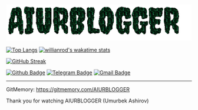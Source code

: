 <!-- Managing your profile README -->
<!-- https://docs.github.com/en/account-and-profile/setting-up-and-managing-your-github-profile/customizing-your-profile/managing-your-profile-readme -->

![Welcome!](tgVKeEfr.gif)


[![Top Langs](https://github-readme-stats.vercel.app/api/top-langs/?username=asakew&theme=github_dark&show_icons=true)](https://github.com/AIURBLOGGER/) [![willianrod's wakatime stats](https://github-readme-stats.vercel.app/api/wakatime?username=asakew&theme=github_dark&layout=compact)](https://wakatime.com/@asakew)


[![GitHub Streak](https://github-readme-streak-stats.herokuapp.com?user=asakew&theme=tokyonight_duo&hide_border=true)](https://git.io/streak-stats)
<!-- https://github.com/denvercoder1/github-readme-streak-stats -->

[![Github Badge](https://img.shields.io/badge/-Github-000?style=flat-square&logo=Github&logoColor=white&link=https://github.com/AIURBLOGGER)](https://github.com/AIURBLOGGER)
[![Telegram Badge](https://img.shields.io/badge/-Telegram-blue?style=flat-square&logo=Telegram&logoColor=white&link=https://t.me/Perfectionist_2225)](https://t.me/perfectionist_2225)
[![Gmail Badge](https://img.shields.io/badge/-Gmail-c14438?style=flat-square&logo=Gmail&logoColor=white&link=mailto:ashirovumurbek@gmail.com)](mailto:ashirovumurbek@gmail.com)


------------
GitMemory: https://gitmemory.com/AIURBLOGGER

Thank you for watching 
AIURBLOGGER (Umurbek Ashirov)
